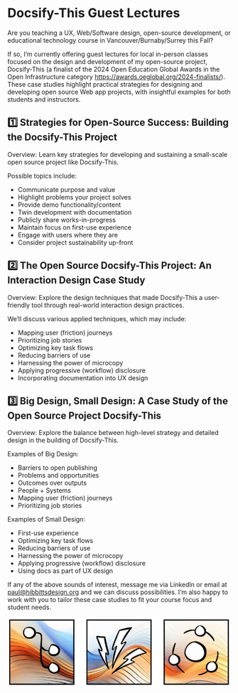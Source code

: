 # Docsify-This Guest Lectures

Are you teaching a UX, Web/Software design, open-source development, or educational technology course in Vancouver/Burnaby/Surrey this Fall?

If so, I’m currently offering guest lectures for local in-person classes focused on the design and development of my open-source project, Docsify-This (a finalist of the 2024 Open Education Global Awards in the Open Infrastructure category https://awards.oeglobal.org/2024-finalists/). These case studies highlight practical strategies for designing and developing open source Web app projects, with insightful examples for both students and instructors.

## 1️⃣ Strategies for Open-Source Success: Building the Docsify-This Project
Overview: Learn key strategies for developing and sustaining a small-scale open source project like Docsify-This.

Possible topics include:
- Communicate purpose and value
- Highlight problems your project solves
- Provide demo functionality/content
- Twin development with documentation
- Publicly share works-in-progress
- Maintain focus on first-use experience
- Engage with users where they are
- Consider project sustainability up-front

## 2️⃣ The Open Source Docsify-This Project: An Interaction Design Case Study
Overview: Explore the design techniques that made Docsify-This a user-friendly tool through real-world interaction design practices.

We’ll discuss various applied techniques, which may include:
- Mapping user (friction) journeys
- Prioritizing job stories
- Optimizing key task flows
- Reducing barriers of use
- Harnessing the power of microcopy
- Applying progressive (workflow) disclosure
- Incorporating documentation into UX design

## 3️⃣ Big Design, Small Design: A Case Study of the Open Source Project Docsify-This
Overview: Explore the balance between high-level strategy and detailed design in the building of Docsify-This.

Examples of Big Design:
- Barriers to open publishing
- Problems and opportunities
- Outcomes over outputs
- People + Systems
- Mapping user (friction) journeys
- Prioritizing job stories

Examples of Small Design:
- First-use experience
- Optimizing key task flows
- Reducing barriers of use
- Harnessing the power of microcopy
- Applying progressive (workflow) disclosure
- Using docs as part of UX design

If any of the above sounds of interest, message me via LinkedIn or email at paul@hibbittsdesign.org and we can discuss possibilities. I’m also happy to work with you to tailor these case studies to fit your course focus and student needs.

![Three hand-drawn abstract icons on a flowing, multi-coloured background suggesting digital waves. The first icon represents 'open', the second icon represents 'empowered', and the third icon represents 'publishing.'](images/hibbitts-design-icons.png)